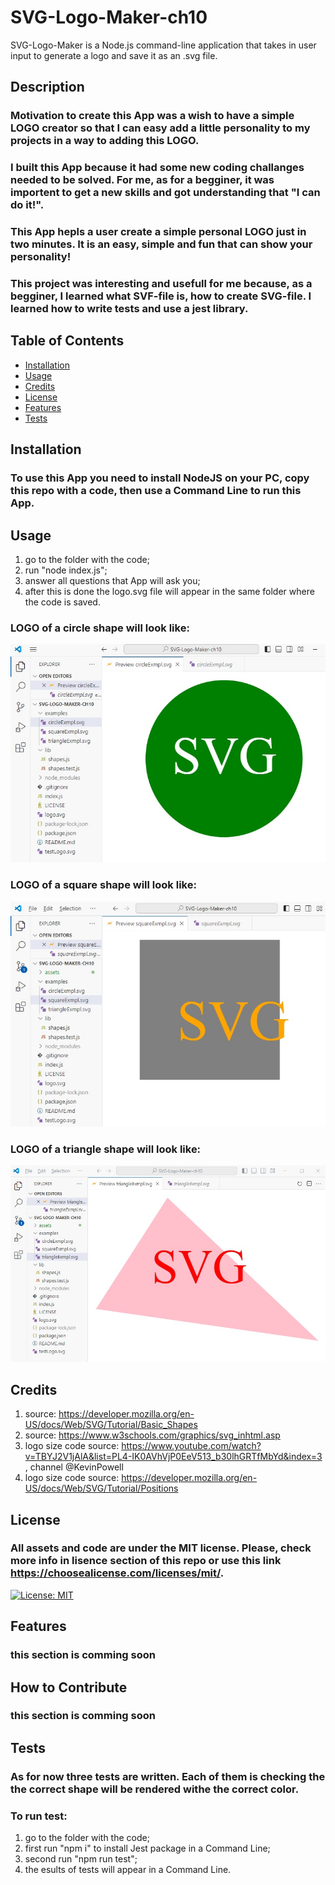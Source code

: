 # SVG-Logo-Maker-ch10
SVG-Logo-Maker is a Node.js command-line application that takes in user input to generate a logo and save it as an .svg file.

## Description
### Motivation to create this App was a wish to have a simple LOGO creator so that I can easy add a little personality to my projects in a way to adding this LOGO.
### I built this App because it had some new coding challanges needed to be solved. For me, as for a begginer, it was importent to get a new skills and got understanding that "I can do it!".
### This App hepls a user create a simple personal LOGO just in two minutes. It is an easy, simple and fun that can show your personality!
### This project was interesting and usefull for me because, as a begginer, I learned what SVF-file is, how to create SVG-file. I learned how to write tests and use a jest library.

## Table of Contents

- [Installation](#installation)
- [Usage](#usage)
- [Credits](#credits)
- [License](#license)
- [Features](#features)
- [Tests](#tests)

## Installation
### To use this App you need to install NodeJS on your PC, copy this repo with a code, then use a Command Line to run this App. 

## Usage
1. go to the folder with the code;
3. run "node index.js";
4. answer all questions that App will ask you;
5. after this is done the logo.svg file will appear in the same folder where the code is saved.

### LOGO of a circle shape will look like:
![LOGO of a circle shape will look like:](https://github.com/MarynaMartseniuk/SVG-Logo-Maker-ch10/blob/main/assets/images/sircleExmpl.jpg)

### LOGO of a square shape will look like:
![LOGO of a square shape will look like:](https://github.com/MarynaMartseniuk/SVG-Logo-Maker-ch10/blob/main/assets/images/squareExmpl.jpg)

### LOGO of a triangle shape will look like:
![LOGO of a triangle shape will look like:](https://github.com/MarynaMartseniuk/SVG-Logo-Maker-ch10/blob/main/assets/images/triangleExmpl.jpg)
   
## Credits
1. source: https://developer.mozilla.org/en-US/docs/Web/SVG/Tutorial/Basic_Shapes
2. source: https://www.w3schools.com/graphics/svg_inhtml.asp
3. logo size code source: https://www.youtube.com/watch?v=TBYJ2V1jAlA&list=PL4-IK0AVhVjP0EeV513_b30lhGRTfMbYd&index=3 , channel @KevinPowell
4. logo size code source: https://developer.mozilla.org/en-US/docs/Web/SVG/Tutorial/Positions

## License
### All assets and code are under the MIT license. Please, check more info in lisence section of this repo or use this link https://choosealicense.com/licenses/mit/.
[![License: MIT](https://img.shields.io/badge/License-MIT-yellow.svg)](https://opensource.org/licenses/MIT)

## Features
### this section is comming soon

## How to Contribute
### this section is comming soon

## Tests
### As for now three tests are written. Each of them is checking the the correct shape will be rendered withe the correct color.
### To run test:
1. go to the folder with the code;
2. first run "npm i" to install Jest package in a Command Line;
3. second run "npm run test";
4. the esults of tests will appear in a Command Line.
